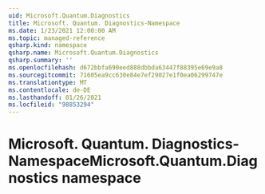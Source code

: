 ```yaml
---
uid: Microsoft.Quantum.Diagnostics
title: Microsoft. Quantum. Diagnostics-Namespace
ms.date: 1/23/2021 12:00:00 AM
ms.topic: managed-reference
qsharp.kind: namespace
qsharp.name: Microsoft.Quantum.Diagnostics
qsharp.summary: ''
ms.openlocfilehash: d672bbfa690eed888dbbda63447f88395e69e9a8
ms.sourcegitcommit: 71605ea9cc630e84e7ef29027e1f0ea06299747e
ms.translationtype: MT
ms.contentlocale: de-DE
ms.lasthandoff: 01/26/2021
ms.locfileid: "98853294"
---
```

# <a name="microsoftquantumdiagnostics-namespace"></a><span data-ttu-id="61425-102">Microsoft. Quantum. Diagnostics-Namespace</span><span class="sxs-lookup"><span data-stu-id="61425-102">Microsoft.Quantum.Diagnostics namespace</span></span>



